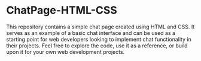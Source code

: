 # ChatPage-HTML-CSS
This repository contains a simple chat page created using HTML and CSS. It serves as an example of a basic chat interface and can be used as a starting point for web developers looking to implement chat functionality in their projects. Feel free to explore the code, use it as a reference, or build upon it for your own web development projects.
